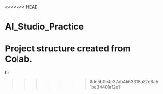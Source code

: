 <<<<<<< HEAD
# AI_Studio_Practice

Project structure created from Colab.
=======
hi
>>>>>>> 8dc5b0e4c37ab4b63318a82e6a51be34401af2e1
